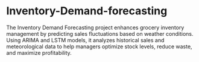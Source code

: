 # Inventory-Demand-forecasting
The Inventory Demand Forecasting project enhances grocery inventory management by predicting sales fluctuations based on weather conditions. Using ARIMA and LSTM models, it analyzes historical sales and meteorological data to help managers optimize stock levels, reduce waste, and maximize profitability.
